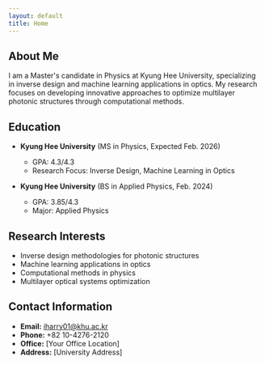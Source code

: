 ```yaml
---
layout: default
title: Home
---
```


## About Me

I am a Master's candidate in Physics at Kyung Hee University, specializing in inverse design and machine learning applications in optics. My research focuses on developing innovative approaches to optimize multilayer photonic structures through computational methods.

## Education

- **Kyung Hee University** (MS in Physics, Expected Feb. 2026)
  - GPA: 4.3/4.3
  - Research Focus: Inverse Design, Machine Learning in Optics
  
- **Kyung Hee University** (BS in Applied Physics, Feb. 2024)
  - GPA: 3.85/4.3
  - Major: Applied Physics

## Research Interests

- Inverse design methodologies for photonic structures
- Machine learning applications in optics
- Computational methods in physics
- Multilayer optical systems optimization

## Contact Information

- **Email:** iharry01@khu.ac.kr
- **Phone:** +82 10-4276-2120
- **Office:** [Your Office Location]
- **Address:** [University Address]
